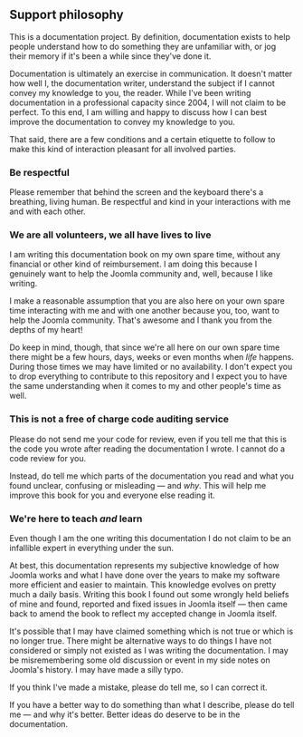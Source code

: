 ## Support philosophy

This is a documentation project. By definition, documentation exists to help people understand how to do something they are unfamiliar with, or jog their memory if it's been a while since they've done it.

Documentation is ultimately an exercise in communication. It doesn't matter how well I, the documentation writer, understand the subject if I cannot convey my knowledge to you, the reader. While I've been writing documentation in a professional capacity since 2004, I will not claim to be perfect. To this end, I am willing and happy to discuss how I can best improve the documentation to convey my knowledge to you.

That said, there are a few conditions and a certain etiquette to follow to make this kind of interaction pleasant for all involved parties.

### Be respectful

Please remember that behind the screen and the keyboard there's a breathing, living human. Be respectful and kind in your interactions with me and with each other.

### We are all volunteers, we all have lives to live

I am writing this documentation book on my own spare time, without any financial or other kind of reimbursement. I am doing this because I genuinely want to help the Joomla community and, well, because I like writing.

I make a reasonable assumption that you are also here on your own spare time interacting with me and with one another because you, too, want to help the Joomla community. That's awesome and I thank you from the depths of my heart!

Do keep in mind, though, that since we're all here on our own spare time there might be a few hours, days, weeks or even months when _life_ happens. During those times we may have limited or no availability. I don't expect you to drop everything to contribute to this repository and I expect you to have the same understanding when it comes to my and other people's time as well.

### This is not a free of charge code auditing service

Please do not send me your code for review, even if you tell me that this is the code you wrote after reading the documentation I wrote. I cannot do a code review for you.

Instead, do tell me which parts of the documentation you read and what you found unclear, confusing or misleading — and _why_. This will help me improve this book for you and everyone else reading it.

### We're here to teach _and_ learn

Even though I am the one writing this documentation I do not claim to be an infallible expert in everything under the sun. 

At best, this documentation represents my subjective knowledge of how Joomla works and what I have done over the years to make my software more efficient and easier to maintain. This knowledge evolves on pretty much a daily basis. Writing this book I found out some wrongly held beliefs of mine and found, reported and fixed issues in Joomla itself — then came back to amend the book to reflect my accepted change in Joomla itself.

It's possible that I may have claimed something which is not true or which is no longer true. There might be alternative ways to do things I have not considered or simply not existed as I was writing the documentation. I may be misremembering some old discussion or event in my side notes on Joomla's history. I may have made a silly typo.

If you think I've made a mistake, please do tell me, so I can correct it.

If you have a better way to do something than what I describe, please do tell me — and why it's better. Better ideas do deserve to be in the documentation.